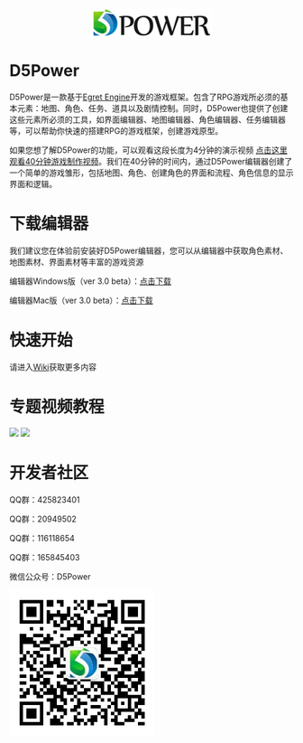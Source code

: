 <p align="center">
    <img src="./docs/logo.png"/>
</p>

# D5Power
D5Power是一款基于[Egret Engine](http://www.egret.com)开发的游戏框架。包含了RPG游戏所必须的基本元素：地图、角色、任务、道具以及剧情控制。同时，D5Power也提供了创建这些元素所必须的工具，如界面编辑器、地图编辑器、角色编辑器、任务编辑器等，可以帮助你快速的搭建RPG的游戏框架，创建游戏原型。

如果您想了解D5Power的功能，可以观看这段长度为4分钟的演示视频 [点击这里观看40分钟游戏制作视频](http://www.d5power.com/40mins.mp4)。我们在40分钟的时间内，通过D5Power编辑器创建了一个简单的游戏雏形，包括地图、角色、创建角色的界面和流程、角色信息的显示界面和逻辑。

# 下载编辑器
我们建议您在体验前安装好D5Power编辑器，您可以从编辑器中获取角色素材、地图素材、界面素材等丰富的游戏资源

编辑器Windows版（ver 3.0 beta）：[点击下载](http://www.d5power.com/download/editor_win.zip)

编辑器Mac版（ver 3.0 beta）：[点击下载](http://www.d5power.com/download/editor_mac.zip)

# 快速开始

请进入[Wiki](https://github.com/D5PowerStudio/D5Power/wiki)获取更多内容

# 专题视频教程

<img src='http://h5.d5power.com/d5power.teach/qc2.jpg?id=1'/>

<img src='http://h5.d5power.com/d5power.teach/qc1.jpg'/>

# 开发者社区

QQ群：425823401

QQ群：20949502

QQ群：116118654

QQ群：165845403


微信公众号：D5Power

<img src="./docs/qcode.png"/>
